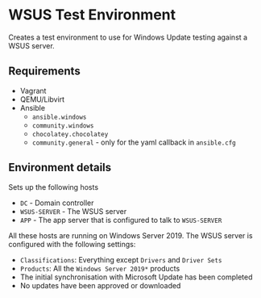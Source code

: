 # WSUS Test Environment

Creates a test environment to use for Windows Update testing against a WSUS server.


## Requirements

* Vagrant
* QEMU/Libvirt
* Ansible
  * `ansible.windows`
  * `community.windows`
  * `chocolatey.chocolatey`
  * `community.general` - only for the yaml callback in `ansible.cfg`


## Environment details

Sets up the following hosts

* `DC` - Domain controller
* `WSUS-SERVER` - The WSUS server
* `APP` - The app server that is configured to talk to `WSUS-SERVER`

All these hosts are running on Windows Server 2019.
The WSUS server is configured with the following settings:

* `Classifications`: Everything except `Drivers` and `Driver Sets`
* `Products`: All the `Windows Server 2019*` products
* The initial synchronisation with Microsoft Update has been completed
* No updates have been approved or downloaded

